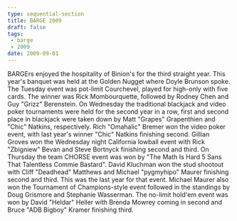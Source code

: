 ```yaml
---
type: sequential-section
title: BARGE 2009
draft: false
tags:
 - barge
 - 2009
date: 2009-09-01
---
```


BARGErs enjoyed the hospitality of Binion's for the third straight year. This year's banquet was held at the Golden Nugget where Doyle Brunson spoke. The Tuesday event was pot-limit Courchevel, played for high-only with five cards. The winner was Rick Mombourquette, followed by Rodney Chen and Guy &quot;Grizz&quot; Berenstein. On Wednesday the traditional blackjack and video poker tournaments were held for the second year in a row, first and second place in blackjack were taken down by Matt &quot;Grapes&quot; Grapenthien and &quot;Chic&quot; Natkins, respectively. Rich &quot;Omahalic&quot; Bremer won the video poker event, with last year's winner &quot;Chic&quot; Natkins finishing second. Gillian Groves won the Wednesday night California lowball event with Rick &quot;Zbigniew&quot; Bevan and Steve Bortnyck finishing second and third. On Thursday the team CHORSE event was won by &quot;The Math Is Hard 5 Sans That Talentless Commie Bastard&quot;. David Kluchman won the stud shootout with Cliff &quot;Deadhead&quot; Matthews and Michael &quot;pygmyhipo&quot; Maurer finishing second and third. This was the last year for that event. Michael Maurer also won the Tournament of Champions-style event followed in the standings by Doug Grismore and Stephanie Wasserman. The no-limit hold'em event was won by David &quot;Heldar&quot; Heller with Brenda Mowrey coming in second and Bruce &quot;ADB Bigboy&quot; Kramer finishing third.
